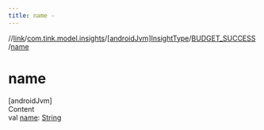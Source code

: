 ```yaml
---
title: name -
---
```

//[link](../../../index.md)/[com.tink.model.insights](../../index.md)/[[androidJvm]InsightType](../index.md)/[BUDGET_SUCCESS](index.md)/[name](name.md)



# name  
[androidJvm]  
Content  
val [name](name.md): [String](https://kotlinlang.org/api/latest/jvm/stdlib/kotlin/-string/index.html)  



